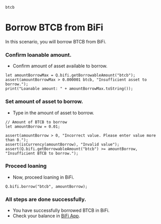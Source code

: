 ```meta-Currency
btcb
```

# Borrow BTCB from BiFi

In this scenario, you will borrow BTCB from BiFi.

### Confirm loanable amount.

- Confirm amount of asset available to borrow.

```output-Dynamic
let amountBorrowMax = Q.bifi.getBorrowableAmount("btcb");
assert(amountBorrowMax > 0.000001 btcb, "Insufficient asset to borrow.");
print("Loanable amount: " + amountBorrowMax.toString());
```

### Set amount of asset to borrow.

- Type in the amount of asset to borrow.

```input BTCB
// Amount of BTCB to borrow
let amountBorrow = 0.01;
```

```input-Verify
assert(amountBorrow > 0, "Incorrect value. Please enter value more than 0.");
assert(isCurrency(amountBorrow), "Invalid value");
assert(Q.bifi.getBorrowableAmount("btcb") >= amountBorrow, "Insufficient BTCB to borrow.");
```

### Proceed loaning

- Now, proceed loaning in BiFi.

```taster
Q.bifi.borrow("btcb", amountBorrow);
```

### All steps are done successfully.

- You have successfully borrowed BTCB in BiFi.
- Check your balance in [BiFi App](https://app.bifi.finance/).
